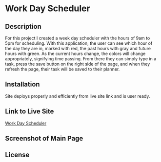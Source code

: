 # Work Day Scheduler

## Description

For this project I created a week day scheduler with the hours of 9am to 5pm for scheduling. With this application, the user can see which hour of the day they are in, marked with red, the past hours with gray and future hours with green. As the current hours change, the colors will change appropriately, signifying time passing. From there they can simply type in a task, press the save button on the right side of the page, and when they refresh the page, their task will be saved to their planner. 

## Installation

Site deploys properly and efficiently from live site link and is user ready.

## Link to Live Site

[Work Day Scheduler](https://mkokich.github.io/Work-Day-Scheduler/)

## Screenshot of Main Page

## License